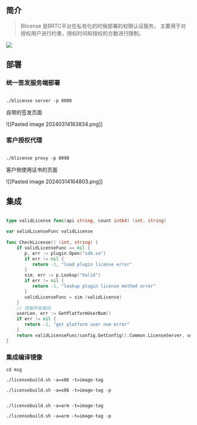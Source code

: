 ## 简介

> Blicense 是BRTC平台在私有化的时候部署的权限认证服务， 主要用于对授权用户进行约束，授权时间和授权的方数进行限制。


![](Blicense.excalidraw.png)

## 部署


### 统一签发服务端部署


```shell

./blicense server -p 8080

```

自带的签发页面

![[Pasted image 20240314163834.png]]

### 客户授权代理


```shell

./blicense proxy -p 8090

```

客户侧使用证书的页面

![[Pasted image 20240314164803.png]]

## 集成


```go

type validLicense func(api string, count int64) (int, string)  
  
var validLicenseFunc validLicense  
  
func CheckLicense() (int, string) {  
    if validLicenseFunc == nil {  
       p, err := plugin.Open("sdk.so")  
       if err != nil {  
          return -1, "load plugin license error"  
       }  
       sim, err := p.Lookup("Valid")  
       if err != nil {  
          return -1, "lookup plugin license method error"  
       }  
       validLicenseFunc = sim.(validLicense)  
    }  
    // 获取所有房间  
    userLen, err := GetPlatformUserNum()  
    if err != nil {  
       return -1, "get platform user num error"  
    }  
    return validLicenseFunc(config.GetConfig().Common.LicenseServer, userLen)  
}


```


### 集成编译镜像

```shell
cd msg

./licensebuild.sh -a=x86 -t=image-tag

./licensebuild.sh -a=x86 -t=image-tag -p

```

```shell

./licensebuild.sh -a=arm -t=image-tag

./licensebuild.sh -a=arm -t=image-tag -p

```